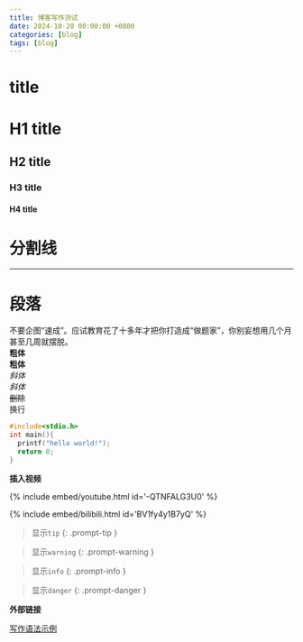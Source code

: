 ```yaml
---
title: 博客写作测试
date: 2024-10-20 00:00:00 +0800
categories: [blog]
tags: [blog]
---
```


# title
# H1 title
## H2 title
### H3 title
#### H4 title
# 分割线
---
# 段落
不要企图“速成”。应试教育花了十多年才把你打造成“做题家”，你别妄想用几个月甚至几周就摆脱。<br>
**粗体**<br>
__粗体__<br>
*斜体*<br>
_斜体_<br>
~~删除~~<br>
换行<br>
```C
#include<stdio.h>
int main(){
  printf("hello world!");
  return 0;
}
```

**插入视频**

{% include embed/youtube.html id='-QTNFALG3U0' %}

{% include embed/bilibili.html id='BV1fy4y1B7yQ' %}


> 显示`tip`
{: .prompt-tip }

> 显示`warning`
{: .prompt-warning }

> 显示`info`
{: .prompt-info }

> 显示`danger`
{: .prompt-danger }

**外部链接**

[写作语法示例]((https://pansong291.github.io/chirpy-demo-zhCN/posts/writing-syntax-example/#mermaid-svg))
